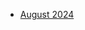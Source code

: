 <!-- toc -->

- [August 2024](https://github.com/linusjf/BIAY/blob/main/August2024.md)

<!-- tocstop -->
